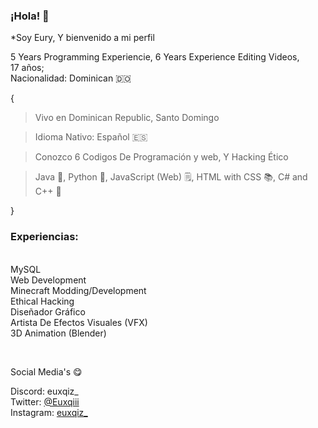 
### ¡Hola! 👋  
*Soy Eury, Y bienvenido a mi perfil

5 Years Programming Experiencie, 6 Years Experience Editing Videos,<br/>17 años;<br/>Nacionalidad: Dominican 🇩🇴

{
> Vivo en Dominican Republic, Santo Domingo

>Idioma Nativo: Español 🇪🇸 

> Conozco 6 Codigos De Programación y web,  Y Hacking Ético

> Java 🤖, Python 🐍, JavaScript (Web) 🗒️, HTML with CSS 📚,  C# and C++  👾

}

### Experiencias:
<br/>MySQL<br/>Web Development<br/>Minecraft Modding/Development<br/>Ethical Hacking<br/>Diseñador Gráfico<br/>Artista De Efectos Visuales (VFX)<br/>3D Animation (Blender)

<br/>

Social Media's 😋

Discord: euxqiz_<br/>Twitter: [@Euxqiii](https://twitter.com/EuriytM)<br/>Instagram: [euxqiz_](https://www.instagram.com/euxqiz_/)
